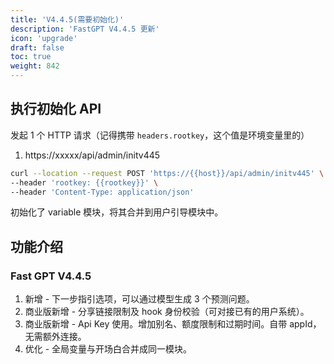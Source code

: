 ```yaml
---
title: 'V4.4.5(需要初始化)'
description: 'FastGPT V4.4.5 更新'
icon: 'upgrade'
draft: false
toc: true
weight: 842
---
```


## 执行初始化 API

发起 1 个 HTTP 请求（记得携带 `headers.rootkey`，这个值是环境变量里的）

1. https://xxxxx/api/admin/initv445

```bash
curl --location --request POST 'https://{{host}}/api/admin/initv445' \
--header 'rootkey: {{rootkey}}' \
--header 'Content-Type: application/json'
```

初始化了 variable 模块，将其合并到用户引导模块中。

## 功能介绍

### Fast GPT V4.4.5

1. 新增 - 下一步指引选项，可以通过模型生成 3 个预测问题。
2. 商业版新增 - 分享链接限制及 hook 身份校验（可对接已有的用户系统）。
3. 商业版新增 - Api Key 使用。增加别名、额度限制和过期时间。自带 appId，无需额外连接。
4. 优化 - 全局变量与开场白合并成同一模块。